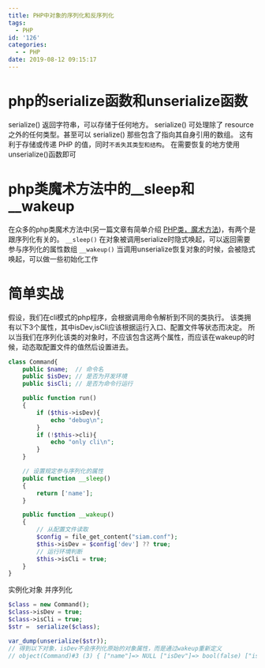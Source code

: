 ```yaml
---
title: PHP中对象的序列化和反序列化
tags:
  - PHP
id: '126'
categories:
  - - PHP
date: 2019-08-12 09:15:17
---
```


# php的serialize函数和unserialize函数

serialize() 返回字符串，可以存储于任何地方。 serialize() 可处理除了 resource 之外的任何类型。甚至可以 serialize() 那些包含了指向其自身引用的数组。 这有利于存储或传递 PHP 的值，同时`不丢失其类型和结构`。 在需要恢复的地方使用unserialize()函数即可

# php类魔术方法中的\_\_sleep和\_\_wakeup

在众多的php类魔术方法中(另一篇文章有简单介绍 [PHP类，魔术方法](https://www.siammm.cn/archives/112 "PHP类，魔术方法"))，有两个是跟序列化有关的。 `__sleep()` 在对象被调用serialize时隐式唤起，可以返回需要参与序列化的属性数组 `__wakeup()` 当调用unserialize恢复对象的时候，会被隐式唤起，可以做一些初始化工作

# 简单实战

假设，我们在cli模式的php程序，会根据调用命令解析到不同的类执行。 该类拥有以下3个属性，其中isDev,isCli应该根据运行入口、配置文件等状态而决定。 所以当我们在序列化该类的对象时，不应该包含这两个属性，而应该在wakeup的时候，动态取配置文件的值然后设置进去。

```php
class Command{
    public $name;  // 命令名
    public $isDev; // 是否为开发环境
    public $isCli; // 是否为命令行运行

    public function run()
    {
        if ($this->isDev){
            echo "debug\n";
        }
        if (!$this->cli){
            echo "only cli\n";
        }
    }

    // 设置规定参与序列化的属性
    public function __sleep()
    {
        return ['name'];    
    }

    public function __wakeup()
    {
        // 从配置文件读取
        $config = file_get_content("siam.conf");
        $this->isDev = $config['dev'] ?? true;
        // 运行环境判断
        $this->isCli = true;
    }
}
```

实例化对象 并序列化

```php
$class = new Command();
$class->isDev = true;
$class->isCli = true;
$str =  serialize($class);

var_dump(unserialize($str));
// 得到以下对象，isDev不会序列化原始的对象属性，而是通过wakeup重新定义
// object(Command)#3 (3) { ["name"]=> NULL ["isDev"]=> bool(false) ["isCli"]=> bool(true) }
```